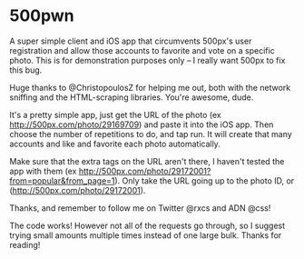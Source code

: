 500pwn
======

  A super simple client and iOS app that circumvents 500px's user registration and allow those accounts to favorite and vote on a specific photo. This is for demonstration purposes only – I really want 500px to fix this bug.

  Huge thanks to @ChristopoulosZ for helping me out, both with the network sniffing and the HTML-scraping libraries. You're awesome, dude.

  It's a pretty simple app, just get the URL of the photo (ex http://500px.com/photo/29169709) and paste it into the iOS app. Then choose the number of repetitions to do, and tap run. It will create that many accounts and like and favorite each photo automatically.

  Make sure that the extra tags on the URL aren't there, I haven't tested the app with them (ex http://500px.com/photo/29172001?from=popular&from_page=1). Only take the URL going up to the photo ID, or (http://500px.com/photo/29172001).

  Thanks, and remember to follow me on Twitter @rxcs and ADN @css!
  
  The code works! However not all of the requests go through, so I suggest trying small amounts multiple times instead of one large bulk. Thanks for reading!

